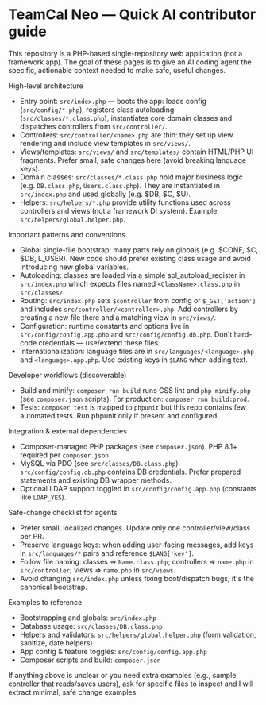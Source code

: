 <!-- Copilot instructions for TeamCal Neo -->

# TeamCal Neo — Quick AI contributor guide

This repository is a PHP-based single-repository web application (not a framework app). The goal of these pages is to give an AI coding agent the specific, actionable context needed to make safe, useful changes.

High-level architecture
- Entry point: `src/index.php` — boots the app: loads config (`src/config/*.php`), registers class autoloading (`src/classes/*.class.php`), instantiates core domain classes and dispatches controllers from `src/controller/`.
- Controllers: `src/controller/<name>.php` are thin: they set up view rendering and include view templates in `src/views/`.
- Views/templates: `src/views/` and `src/templates/` contain HTML/PHP UI fragments. Prefer small, safe changes here (avoid breaking language keys).
- Domain classes: `src/classes/*.class.php` hold major business logic (e.g. `DB.class.php`, `Users.class.php`). They are instantiated in `src/index.php` and used globally (e.g. $DB, $C, $U).
- Helpers: `src/helpers/*.php` provide utility functions used across controllers and views (not a framework DI system). Example: `src/helpers/global.helper.php`.

Important patterns and conventions
- Global single-file bootstrap: many parts rely on globals (e.g. $CONF, $C, $DB, L_USER). New code should prefer existing class usage and avoid introducing new global variables.
- Autoloading: classes are loaded via a simple spl_autoload_register in `src/index.php` which expects files named `<ClassName>.class.php` in `src/classes/`.
- Routing: `src/index.php` sets `$controller` from config or `$_GET['action']` and includes `src/controller/<controller>.php`. Add controllers by creating a new file there and a matching view in `src/views/`.
- Configuration: runtime constants and options live in `src/config/config.app.php` and `src/config/config.db.php`. Don't hard-code credentials — use/extend these files.
- Internationalization: language files are in `src/languages/<language>.php` and `<language>.app.php`. Use existing keys in `$LANG` when adding text.

Developer workflows (discoverable)
- Build and minify: `composer run build` runs CSS lint and `php minify.php` (see `composer.json` scripts). For production: `composer run build:prod`.
- Tests: `composer test` is mapped to `phpunit` but this repo contains few automated tests. Run phpunit only if present and configured.

Integration & external dependencies
- Composer-managed PHP packages (see `composer.json`). PHP 8.1+ required per `composer.json`.
- MySQL via PDO (see `src/classes/DB.class.php`). `src/config/config.db.php` contains DB credentials. Prefer prepared statements and existing DB wrapper methods.
- Optional LDAP support toggled in `src/config/config.app.php` (constants like `LDAP_YES`).

Safe-change checklist for agents
- Prefer small, localized changes. Update only one controller/view/class per PR.
- Preserve language keys: when adding user-facing messages, add keys in `src/languages/*` pairs and reference `$LANG['key']`.
- Follow file naming: classes => `Name.class.php`; controllers => `name.php` in `src/controller`; views => `name.php` in `src/views`.
- Avoid changing `src/index.php` unless fixing boot/dispatch bugs; it's the canonical bootstrap.

Examples to reference
- Bootstrapping and globals: `src/index.php`
- Database usage: `src/classes/DB.class.php`
- Helpers and validators: `src/helpers/global.helper.php` (form validation, sanitize, date helpers)
- App config & feature toggles: `src/config/config.app.php`
- Composer scripts and build: `composer.json`

If anything above is unclear or you need extra examples (e.g., sample controller that reads/saves users), ask for specific files to inspect and I will extract minimal, safe change examples.
